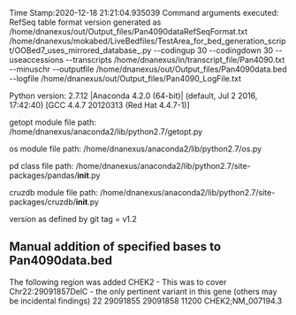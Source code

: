 Time Stamp:2020-12-18 21:21:04.935039
Command arguments executed:
RefSeq table format version generated as /home/dnanexus/out/Output_files/Pan4090dataRefSeqFormat.txt
/home/dnanexus/mokabed/LiveBedfiles/TestArea_for_bed_generation_script/OOBed7_uses_mirrored_database_.py --codingup 30 --codingdown 30 --useaccessions --transcripts /home/dnanexus/in/transcript_file/Pan4090.txt --minuschr --outputfile /home/dnanexus/out/Output_files/Pan4090data.bed --logfile /home/dnanexus/out/Output_files/Pan4090_LogFile.txt 

 Python version: 2.7.12 |Anaconda 4.2.0 (64-bit)| (default, Jul  2 2016, 17:42:40) 
[GCC 4.4.7 20120313 (Red Hat 4.4.7-1)]

 getopt module file path: /home/dnanexus/anaconda2/lib/python2.7/getopt.py

 os module file path: /home/dnanexus/anaconda2/lib/python2.7/os.py

 pd class file path: /home/dnanexus/anaconda2/lib/python2.7/site-packages/pandas/__init__.py

 cruzdb module file path: /home/dnanexus/anaconda2/lib/python2.7/site-packages/cruzdb/__init__.py

version as defined by git tag = v1.2


## Manual addition of specified bases to Pan4090data.bed
The following region was added CHEK2 - This was to cover Chr22:29091857DelC - the only pertinent variant in this gene (others may be incidental findings)
22	29091855	29091858	11200										CHEK2;NM_007194.3
